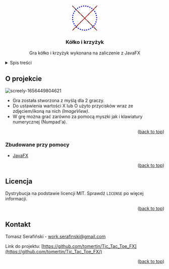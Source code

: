 <div id="top"></div>


<!-- PROJECT LOGO -->
<br />
<div align="center">
  <a href="https://github.com/tomertin/Tic_Tac_Toe_FX/">
    <img src="src/main/resources/graphics/logo.jpg" alt="Logo" width="80" height="80">
  </a>

<h3 align="center">Kółko i krzyżyk </h3>

  <p align="center">
    Gra kółko i krzyżyk wykonana na zaliczenie z JavaFX
  </p>
</div>



<!-- TABLE OF CONTENTS -->
<details>
  <summary>Spis treści</summary>
  <ol>
    <li>
      <a href="#o-projekcie">O projekcie</a>
      <ul>
        <li><a href="#zbudowane-przy-pomocy">Zbudowane przy pomocy</a></li>
      </ul>
    </li>
    <li><a href="#licencja">Licencja</a></li>
    <li><a href="#kontakt">Kontakt</a></li>
  </ol>
</details>



<!-- ABOUT THE PROJECT -->
## O projekcie

![screely-1656449804621](https://user-images.githubusercontent.com/88508650/176288960-033357ce-7395-4c08-a29d-7242e9507bf3.png)

- Gra została stworzona z myślą dla 2 graczy.
- Do ustawienia wartości X lub O użyto przycisków wraz ze zdjęciem/ikoną na nich *(ImageView)*.
- W grę można grać zarówno za pomocą myszki jak i klawiatury numerycznej (Numpad'a).


<p align="right">(<a href="#top">back to top</a>)</p>



### Zbudowane przy pomocy

* [JavaFX](https://openjfx.io/)

<p align="right">(<a href="#top">back to top</a>)</p>


<!-- LICENSE -->
## Licencja

Dystrybucja na podstawie licencji MIT. Sprawdź `LICENSE` po więcej informacji.

<p align="right">(<a href="#top">back to top</a>)</p>



<!-- CONTACT -->
## Kontakt

Tomasz Serafiński - work.serafinski@gmail.com

Link do projektu: [https://github.com/tomertin/Tic_Tac_Toe_FX](https://github.com/tomertin/Tic_Tac_Toe_FX/)

<p align="right">(<a href="#top">back to top</a>)</p>
